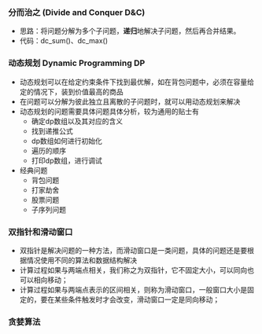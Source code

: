 ### 分而治之 (Divide and Conquer D&C)
- 思路：将问题分解为多个子问题，**递归**地解决子问题，然后再合并结果。
- 代码：dc_sum()、dc_max()

### 动态规划 Dynamic Programming DP
- 动态规划可以在给定约束条件下找到最优解，如在背包问题中，必须在容量给定的情况下，装到价值最高的商品
- 在问题可以分解为彼此独立且离散的子问题时，就可以用动态规划来解决
- 动态规划的问题需要具体问题具体分析，较为通用的贴士有
  - 确定dp数组以及其对应的含义
  - 找到递推公式
  - dp数组如何进行初始化
  - 遍历的顺序
  - 打印dp数组，进行调试
- 经典问题
  - 背包问题
  - 打家劫舍
  - 股票问题
  - 子序列问题

### 双指针和滑动窗口
- 双指针是解决问题的一种方法，而滑动窗口是一类问题，具体的问题还是要根据情况使用不同的算法和数据结构解决
- 计算过程如果与两端点相关，我们称之为双指针，它不固定大小，可以同向也可以相向移动；
- 计算过程如果与两端点表示的区间相关，则称为滑动窗口，一般窗口大小是固定的，要在某些条件触发时才会改变，滑动窗口一定是同向移动；

### 贪婪算法

